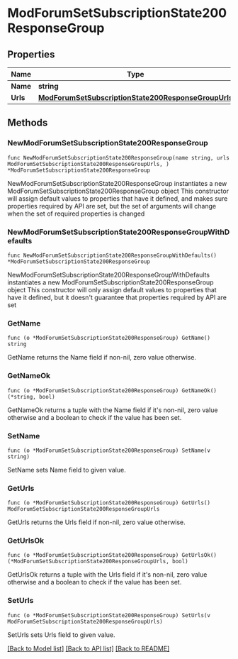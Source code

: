 # ModForumSetSubscriptionState200ResponseGroup

## Properties

Name | Type | Description | Notes
------------ | ------------- | ------------- | -------------
**Name** | **string** | name | 
**Urls** | [**ModForumSetSubscriptionState200ResponseGroupUrls**](ModForumSetSubscriptionState200ResponseGroupUrls.md) |  | 

## Methods

### NewModForumSetSubscriptionState200ResponseGroup

`func NewModForumSetSubscriptionState200ResponseGroup(name string, urls ModForumSetSubscriptionState200ResponseGroupUrls, ) *ModForumSetSubscriptionState200ResponseGroup`

NewModForumSetSubscriptionState200ResponseGroup instantiates a new ModForumSetSubscriptionState200ResponseGroup object
This constructor will assign default values to properties that have it defined,
and makes sure properties required by API are set, but the set of arguments
will change when the set of required properties is changed

### NewModForumSetSubscriptionState200ResponseGroupWithDefaults

`func NewModForumSetSubscriptionState200ResponseGroupWithDefaults() *ModForumSetSubscriptionState200ResponseGroup`

NewModForumSetSubscriptionState200ResponseGroupWithDefaults instantiates a new ModForumSetSubscriptionState200ResponseGroup object
This constructor will only assign default values to properties that have it defined,
but it doesn't guarantee that properties required by API are set

### GetName

`func (o *ModForumSetSubscriptionState200ResponseGroup) GetName() string`

GetName returns the Name field if non-nil, zero value otherwise.

### GetNameOk

`func (o *ModForumSetSubscriptionState200ResponseGroup) GetNameOk() (*string, bool)`

GetNameOk returns a tuple with the Name field if it's non-nil, zero value otherwise
and a boolean to check if the value has been set.

### SetName

`func (o *ModForumSetSubscriptionState200ResponseGroup) SetName(v string)`

SetName sets Name field to given value.


### GetUrls

`func (o *ModForumSetSubscriptionState200ResponseGroup) GetUrls() ModForumSetSubscriptionState200ResponseGroupUrls`

GetUrls returns the Urls field if non-nil, zero value otherwise.

### GetUrlsOk

`func (o *ModForumSetSubscriptionState200ResponseGroup) GetUrlsOk() (*ModForumSetSubscriptionState200ResponseGroupUrls, bool)`

GetUrlsOk returns a tuple with the Urls field if it's non-nil, zero value otherwise
and a boolean to check if the value has been set.

### SetUrls

`func (o *ModForumSetSubscriptionState200ResponseGroup) SetUrls(v ModForumSetSubscriptionState200ResponseGroupUrls)`

SetUrls sets Urls field to given value.



[[Back to Model list]](../README.md#documentation-for-models) [[Back to API list]](../README.md#documentation-for-api-endpoints) [[Back to README]](../README.md)


